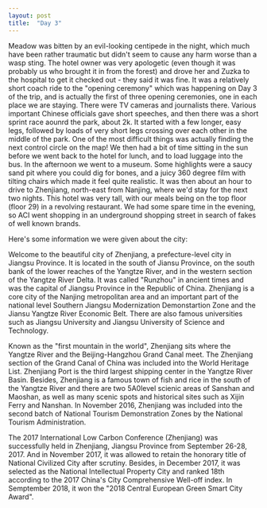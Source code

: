 ```yaml
---
layout: post
title:  "Day 3"
---
```


Meadow was bitten by an evil-looking centipede in the night, which much have been rather traumatic but didn't seem to cause any harm worse than a wasp sting. The hotel owner was very apologetic (even though it was probably us who brought it in from the forest) and drove her and Zuzka to the hospital to get it checked out - they said it was fine. It was a relatively short coach ride to the "opening ceremony" which was happening on Day 3 of the trip, and is actually the first of three opening ceremonies, one in each place we are staying. There were TV cameras and journalists there. Various important Chinese officials gave short speeches, and then there was a short sprint race aounrd the park, about 2k. It started with a few longer, easy legs, followed by loads of very short legs crossing over each other in the middle of the park. One of the most difficult things was actually finding the next control circle on the map! We then had a bit of time sitting in the sun before we went back to the hotel for lunch, and to load luggage into the bus. In the afternoon we went to a museum. Some highlights were a saucy sand pit where you could dig for bones, and a juicy 360 degree film with tilting chairs which made it feel quite realistic. It was then about an hour to drive to Zhenjiang, north-east from Nanjing, where we'd stay for the next two nights. This hotel was very tall, with our meals being on the top floor (floor 29) in a revolving restaurant. We had some spare time in the evening, so ACI went shopping in an underground shopping street in search of fakes of well known brands.


Here's some information we were given about the city:

Welcome to the beautiful city of Zhenjiang, a prefecture-level city in Jiangsu Province. It is located in the south of Jiansu Province, on the south bank of the lower reaches of the Yangtze River, and in the western section of the Yangtze River Delta. It was called "Runzhou" in ancient times and was the capital of Jiangsu Province in the Republic of China. Zhenjiang is a core city of the Nanjing metropolitan area and an important part of the national level Southern Jiangsu Modernization Demonstartion Zone and the Jiansu Yangtze River Economic Belt. There are also famous universities such as Jiangsu University and Jiangsu University of Science and Technology.

Known as the "first mountain in the world", Zhenjiang sits where the Yangtze River and the Beijing-Hangzhou Grand Canal meet. The Zhenjiang section of the Grand Canal of China was included into the World Heritage List. Zhenjiang Port is the third largest shipping center in the Yangtze River Basin. Besides, Zhenjiang is a famous town of fish and rice in the south of the Yangtze River and there are two 5A0level scienic areas of Sanshan and Maoshan, as well as many scenic spots and historical sites such as Xijin Ferry and Nanshan. In November 2016, Zhenjiang was included into the second batch of National Tourism Demonstration Zones by the National Tourism Administration.

The 2017 International Low Carbon Conference (Zhenjiang) was successfully held in Zhenjiang, Jiangsu Province from September 26-28, 2017. And in November 2017, it was allowed to retain the honorary title of National Civilized City after scrutiny. Besides, in December 2017, it was selected as the National Intellectual Property City and ranked 18th according to the 2017 China's City Comprehensive Well-off index. In Semptember 2018, it won the "2018 Central European Green Smart City Award".
